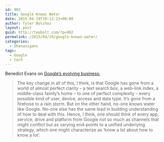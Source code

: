 ```yaml
---
id: 982
title: Google Knows Water
date: 2015-04-19T19:12:23+00:00
author: Tyler Bolchoz
layout: post
guid: http://teebolt.com/?p=982
permalink: /2015/04/19/google-knows-water/
categories:
  - Shenanigans
tags:
  - Google
  - tech
---
```

Benedict Evans on [Google&#8217;s evolving business:](http://ben-evans.com/benedictevans/2015/4/14/what-does-google-need-on-mobile)

> <span style="line-height: normal; -webkit-text-size-adjust: auto; background-color: rgba(255, 255, 255, 0);">The key change in all of this, I think, is that Google has gone from a world of almost perfect clarity &#8211; a text search box, a web-link index, a middle-class family’s home &#8211;&nbsp;to one of perfect complexity &#8211; every possible kind of user, device, access and data type. It’s gone from a firehose to a rain storm. But on the other hand, no-one knows water like Google. No-one else has the same lead in building understanding of how to deal with this. Hence, I think, one should think of every app, service, drive and platform from Google not&nbsp;so much as channels that might conflict but as varying end-points to a unified underlying strategy, which one might characterize as ‘know a lot about how to know a lot’.&nbsp;</span>